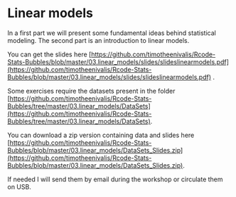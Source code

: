 # Linear models

In a first part we will present some fundamental ideas behind statistical modeling.
The second part is an introduction to linear models.

You can get the slides here [https://github.com/timotheenivalis/Rcode-Stats-Bubbles/blob/master/03.linear_models/slides/slideslinearmodels.pdf](https://github.com/timotheenivalis/Rcode-Stats-Bubbles/blob/master/03.linear_models/slides/slideslinearmodels.pdf) .

Some exercises require the datasets present in the folder [https://github.com/timotheenivalis/Rcode-Stats-Bubbles/tree/master/03.linear_models/DataSets](https://github.com/timotheenivalis/Rcode-Stats-Bubbles/tree/master/03.linear_models/DataSets).

You can download a zip version containing data and slides here  [https://github.com/timotheenivalis/Rcode-Stats-Bubbles/blob/master/03.linear_models/DataSets_Slides.zip](https://github.com/timotheenivalis/Rcode-Stats-Bubbles/blob/master/03.linear_models/DataSets_Slides.zip).

If needed I will send them by email during the workshop or circulate them on USB.
